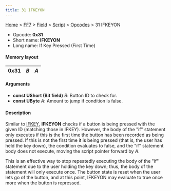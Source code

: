 ```yaml
---
title: 31 IFKEYON
---
```


[Home](../../../../Main%20Page.md.md) > [FF7](../../../../FF7.md) > [Field](../../../Field.md) > [Script](../../Script.md) > [Opcodes](../Opcodes.md) > 31 IFKEYON

-   Opcode: **0x31**
-   Short name: **IFKEYON**
-   Long name: If Key Pressed (First Time)

#### Memory layout

| 0x31 | *B* | *A* |
|------|-----|-----|

#### Arguments

-   **const UShort (Bit field)** *B*: Button ID to check for.
-   **const UByte** *A*: Amount to jump if condition is false.

#### Description

Similar to [IFKEY][], **IFKEYON** checks if a button is being pressed
with the given ID (matching those in IFKEY). However, the body of the
"if" statement only executes if this is the first time the button has
been recorded as being pressed. If this is not the first time it is
being pressed (that is, the user has held the key down), the condition
evaluates to false, and the "if" statement body does not execute, moving
the script pointer forward by *A*.

This is an effective way to stop repeatedly executing the body of the
"if" statement due to the user holding the key down; thus, the body of
the statement will only execute once. The button state is reset when the
user lets go of the button, and at this point, IFKEYON may evaluate to
true once more when the button is repressed.

  [IFKEY]: 30%20IFKEY.md "wikilink"
